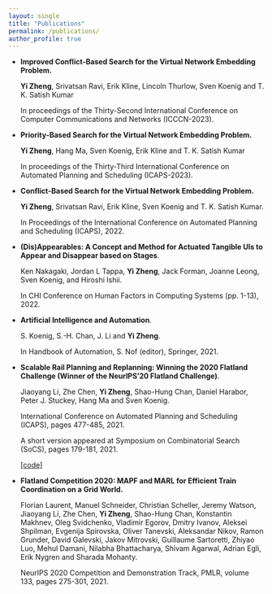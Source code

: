 ```yaml
---
layout: single
title: "Publications"
permalink: /publications/
author_profile: true
---
```




- **Improved Conflict-Based Search for the Virtual Network Embedding Problem.**

  **Yi Zheng**, Srivatsan Ravi, Erik Kline, Lincoln Thurlow, Sven Koenig and T. K. Satish Kumar
  
  In proceedings of the Thirty-Second International Conference on Computer Communications and Networks (ICCCN-2023).

- **Priority-Based Search for the Virtual Network Embedding Problem.**

  **Yi Zheng**, Hang Ma, Sven Koenig, Erik Kline and T. K. Satish Kumar
  
  In proceedings of the Thirty-Third International Conference on Automated Planning and Scheduling (ICAPS-2023).

- **Conflict-Based Search for the Virtual Network Embedding Problem.**

  **Yi Zheng**, Srivatsan Ravi, Erik Kline, Sven Koenig and T. K. Satish Kumar.  
  
  In Proceedings of the International Conference on Automated Planning and Scheduling (ICAPS), 2022.

- **(Dis)Appearables: A Concept and Method for Actuated Tangible UIs to Appear and Disappear based on Stages**.

  Ken Nakagaki, Jordan L Tappa, **Yi Zheng**, Jack Forman, Joanne Leong, Sven Koenig, and Hiroshi Ishii.
  
  In CHI Conference on Human Factors in Computing Systems (pp. 1-13), 2022.

- **Artificial Intelligence and Automation**.

  S. Koenig, S.-H. Chan, J. Li and **Yi Zheng**.
  
  In Handbook of Automation, S. Nof (editor), Springer, 2021.

- **Scalable Rail Planning and Replanning: Winning the 2020 Flatland Challenge (Winner of the NeurIPS’20 Flatland Challenge)**.

  Jiaoyang Li, Zhe Chen, **Yi Zheng**, Shao-Hung Chan, Daniel Harabor, Peter J. Stuckey, Hang Ma and Sven Koenig.

  International Conference on Automated Planning and Scheduling (ICAPS), pages 477-485, 2021.

  A short version appeared at Symposium on Combinatorial Search (SoCS), pages 179-181, 2021.

  [[code]](https://github.com/Jiaoyang-Li/Flatland)


- **Flatland Competition 2020: MAPF and MARL for Efficient Train Coordination on a Grid World.**

  Florian Laurent, Manuel Schneider, Christian Scheller, Jeremy Watson, Jiaoyang Li, Zhe Chen, **Yi Zheng**, Shao-Hung Chan, Konstantin Makhnev, Oleg Svidchenko, Vladimir Egorov, Dmitry Ivanov, Aleksei Shpilman, Evgenija Spirovska, Oliver Tanevski, Aleksandar Nikov, Ramon Grunder, David Galevski, Jakov Mitrovski, Guillaume Sartoretti, Zhiyao Luo, Mehul Damani, Nilabha Bhattacharya, Shivam Agarwal, Adrian Egli, Erik Nygren and Sharada Mohanty.

  NeurIPS 2020 Competition and Demonstration Track, PMLR, volume 133, pages 275-301, 2021.
